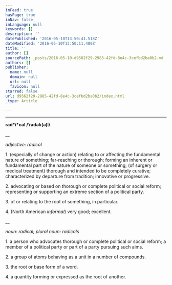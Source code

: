 ```yaml
---
inFeed: true
hasPage: true
inNav: false
inLanguage: null
keywords: []
description: ''
datePublished: '2016-05-10T13:50:41.518Z'
dateModified: '2016-05-10T13:50:11.480Z'
title: ''
author: []
sourcePath: _posts/2016-05-10-d9562f29-2985-42fd-8e4c-3cefbd2ba0b2.md
authors: []
publisher:
  name: null
  domain: null
  url: null
  favicon: null
starred: false
url: d9562f29-2985-42fd-8e4c-3cefbd2ba0b2/index.html
_type: Article

---
```

****

**rad\*i\*cal /ˈradək(ə)l/**

__

_adjective: radical_

1\. (especially of change or action) relating to or affecting the fundamental nature of something; far-reaching or thorough; forming an inherent or fundamental part of the nature of someone or something; (of surgery or medical treatment) thorough and intended to be completely curative; characterized by departure from tradition; innovative or progressive.

2\. advocating or based on thorough or complete political or social reform; representing or supporting an extreme section of a political party.

3\. of or relating to the root of something, in particular.

4\. (North American _informal_) very good; excellent.

__

_noun: radical; plural noun: radicals_

1\. a person who advocates thorough or complete political or social reform; a member of a political party or part of a party pursuing such aims.

2\. a group of atoms behaving as a unit in a number of compounds.

3\. the root or base form of a word.

4\. a quantity forming or expressed as the root of another.